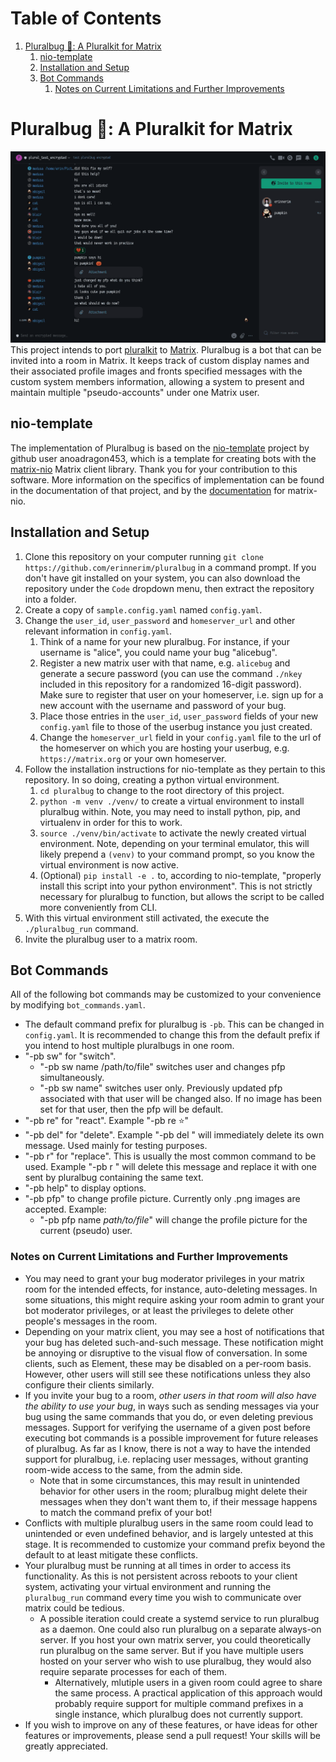 
# Table of Contents

1.  [Pluralbug 🐞: A Pluralkit for Matrix](#org4b33dc6)
    1.  [nio-template](#org3927402)
    2.  [Installation and Setup](#org2cf3a50)
    3.  [Bot Commands](#org31bf15a)
        1.  [Notes on Current Limitations and Further Improvements](#org0c069b9)


<a id="org4b33dc6"></a>

# Pluralbug 🐞: A Pluralkit for Matrix

![img](./pbtest5.gif)
This project intends to port [pluralkit](https://pluralkit.me/) to [Matrix](https://matrix.org/). Pluralbug is a bot that can be invited into a room in Matrix. It keeps track of custom display names and their associated profile images and fronts specified messages with the custom system members information, allowing a system to present and maintain multiple "pseudo-accounts" under one Matrix user.


<a id="org3927402"></a>

## nio-template

The implementation of Pluralbug is based on the [nio-template](https://github.com/anoadragon453/nio-template) project by github user anoadragon453, which is a template for creating bots with the [matrix-nio](https://github.com/poljar/matrix-nio) Matrix client library. Thank you for your contribution to this software. More information on the specifics of implementation can be found in the documentation of that project, and by the [documentation](https://matrix-nio.readthedocs.io/en/latest/#api-documentation) for matrix-nio.


<a id="org2cf3a50"></a>

## Installation and Setup

1.  Clone this repository on your computer running `git clone https://github.com/erinnerim/pluralbug` in a command prompt.
    If you don't have git installed on your system, you can also download the repository under the `Code` dropdown menu, then extract the repository into a folder.
2.  Create a copy of `sample.config.yaml` named `config.yaml`.
3.  Change the `user_id`, `user_password` and `homeserver_url` and other relevant information in `config.yaml`.
    1.  Think of a name for your new pluralbug. For instance, if your username is "alice", you could name your bug "alicebug".
    2.  Register a new matrix user with that name, e.g. `alicebug` and generate a secure password (you can use the command `./nkey` included in this repository for a randomized 16-digit password). Make sure to register that user on your homeserver, i.e. sign up for a new account with the username and password of your bug.
    3.  Place those entries in the `user_id`, `user_password` fields of your new `config.yaml` file to those of the userbug instance you just created.
    4.  Change the `homeserver_url` field in your `config.yaml` file to the url of the homeserver on which you are hosting your userbug, e.g. `https://matrix.org` or your own homeserver.
4.  Follow the installation instructions for nio-template as they pertain to this repository. In so doing, creating a python virtual environment.
    1.  `cd pluralbug` to change to the root directory of this project.
    2.  `python -m venv ./venv/` to create a virtual environment to install pluralbug within.
        Note, you may need to install python, pip, and virtualenv in order for this to work.
    3.  `source ./venv/bin/activate` to activate the newly created virtual environment.
        Note, depending on your terminal emulator, this will likely prepend a `(venv)` to your command prompt, so you know the virtual environment is now active.
    4.  (Optional) `pip install -e .` to, according to nio-template, "properly install this script into your python environment". This is not strictly necessary for pluralbug to function, but allows the script to be called more conveniently from CLI.
5.  With this virtual environment still activated, the execute the `./pluralbug_run` command.
6.  Invite the pluralbug user to a matrix room.


<a id="org31bf15a"></a>

## Bot Commands

All of the following bot commands may be customized to your convenience by modifying `bot_commands.yaml`.

-   The default command prefix for pluralbug is `-pb`. This can be changed in `config.yaml`. It is recommended to change this from the default prefix if you intend to host multiple pluralbugs in one room.
-   "-pb sw" for "switch".
    -   "-pb sw name /path/to/file" switches user and changes pfp simultaneously.
    -   "-pb sw name" switches user only. Previously updated pfp associated with that user will be changed also. If no image has been set for that user, then the pfp will be default.
-   "-pb re" for "react". Example "-pb re ⭐"
-   "-pb del" for "delete". Example "-pb del <message>" will immediately delete its own message. Used mainly for testing purposes.
-   "-pb r" for "replace". This is usually the most common command to be used. Example "-pb r <message>" will delete this message and replace it with one sent by pluralbug containing the same text.
-   "-pb help" to display options.
-   "-pb pfp" to change profile picture. Currently only .png images are accepted. Example:
    -   "-pb pfp name *path/to/file*" will change the profile picture for the current (pseudo) user.


<a id="org0c069b9"></a>

### Notes on Current Limitations and Further Improvements

-   You may need to grant your bug moderator privileges in your matrix room for the intended effects, for instance, auto-deleting messages. In some situations, this might require asking your room admin to grant your bot moderator privileges, or at least the privileges to delete other people's messages in the room.
-   Depending on your matrix client, you may see a host of notifications that your bug has deleted such-and-such message. These notification might be annoying or disruptive to the visual flow of conversation. In some clients, such as Element, these may be disabled on a per-room basis. However, other users will still see these notifications unless they also configure their clients similarly.
-   If you invite your bug to a room, *other users in that room will also have the ability to use your bug*, in ways such as sending messages via your bug using the same commands that you do, or even deleting previous messages. Support for verifying the username of a given post before executing bot commands is a possible improvement for future releases of pluralbug. As far as I know, there is not a way to have the intended support for pluralbug, i.e. replacing user messages, without granting room-wide access to the same, from the admin side.
    -   Note that in some circumstances, this may result in unintended behavior for other users in the room; pluralbug might delete their messages when they don't want them to, if their message happens to match the command prefix of your bot!
-   Conflicts with multiple pluralbug users in the same room could lead to unintended or even undefined behavior, and is largely untested at this stage. It is recommended to customize your command prefix beyond the default to at least mitigate these conflicts.
-   Your pluralbug must be running at all times in order to access its functionality. As this is not persistent across reboots to your client system, activating your virtual environment and running the `pluralbug_run` command every time you wish to communicate over matrix could be tedious.
    -   A possible iteration could create a systemd service to run pluralbug as a daemon. One could also run pluralbug on a separate always-on server. If you host your own matrix server, you could theoretically run pluralbug on the same server. But if you have multiple users hosted on your server who wish to use pluralbug, they would also require separate processes for each of them.
        -   Alternatively, mlutiple users in a given room could agree to share the same process. A practical application of this approach would probably require support for multiple command prefixes in a single instance, which pluralbug does not currently support.
-   If you wish to improve on any of these features, or have ideas for other features or improvements, please send a pull request! Your skills will be greatly appreciated.

